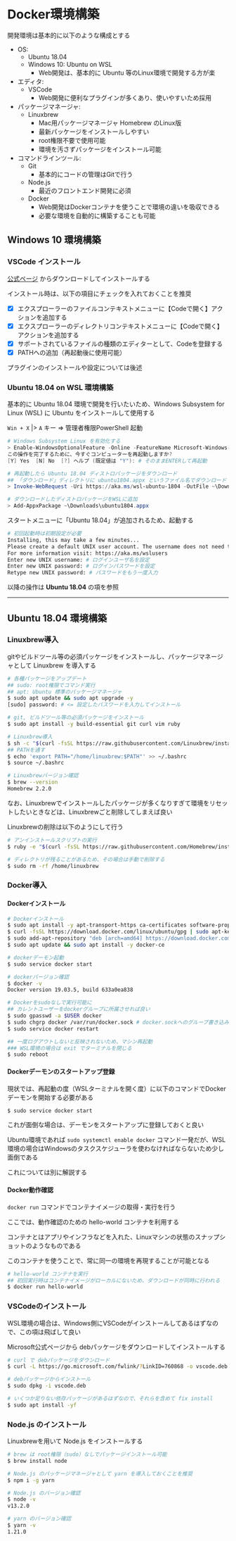 # Docker環境構築

開発環境は基本的に以下のような構成とする

- OS:
    - Ubuntu 18.04
    - Windows 10: Ubuntu on WSL
        - Web開発は、基本的に Ubuntu 等のLinux環境で開発する方が楽
- エディタ:
    - VSCode
        - Web開発に便利なプラグインが多くあり、使いやすいため採用
- パッケージマネージャ:
    - Linuxbrew
        - Mac用パッケージマネージャ Homebrew のLinux版
        - 最新パッケージをインストールしやすい
        - root権限不要で使用可能
        - 環境を汚さずパッケージをインストール可能
- コマンドラインツール:
    - Git
        - 基本的にコードの管理はGitで行う
    - Node.js
        - 最近のフロントエンド開発に必須
    - Docker
        - Web開発はDockerコンテナを使うことで環境の違いを吸収できる
        - 必要な環境を自動的に構築することも可能


## Windows 10 環境構築

### VSCode インストール
[公式ページ](https://azure.microsoft.com/ja-jp/products/visual-studio-code/) からダウンロードしてインストールする

インストール時は、以下の項目にチェックを入れておくことを推奨

- [x] エクスプローラーのファイルコンテキストメニューに【Codeで開く】アクションを追加する
- [x] エクスプローラーのディレクトリコンテキストメニューに【Codeで開く】アクションを追加する
- [x] サポートされているファイルの種類のエディターとして、Codeを登録する
- [x] PATHへの追加（再起動後に使用可能）

プラグインのインストールや設定については後述

### Ubuntu 18.04 on WSL 環境構築
基本的に Ubuntu 18.04 環境で開発を行いたいため、Windows Subsystem for Linux (WSL) に Ubuntu をインストールして使用する

`Win + X` |> `A` キー => 管理者権限PowerShell 起動

```powershell
# Windows Subsystem Linux を有効化する
> Enable-WindowsOptionalFeature -Online -FeatureName Microsoft-Windows-Subsystem-Linux
この操作を完了するために、今すぐコンピューターを再起動しますか?
[Y] Yes  [N] No  [?] ヘルプ (既定値は "Y"): # そのままENTERして再起動

# 再起動したら Ubuntu 18.04 ディストロパッケージをダウンロード
## 「ダウンロード」ディレクトリに ubuntu1804.appx というファイル名でダウンロード
> Invoke-WebRequest -Uri https://aka.ms/wsl-ubuntu-1804 -OutFile ~\Downloads\ubuntu1804.appx -UseBasicParsing

# ダウンロードしたディストロパッケージをWSLに追加
> Add-AppxPackage ~\Downloads\ubuntu1804.appx
```

スタートメニューに「Ubuntu 18.04」が追加されるため、起動する

```bash
# 初回起動時は初期設定が必要
Installing, this may take a few minutes...
Please create a default UNIX user account. The username does not need to match your Windows username.
For more information visit: https://aka.ms/wslusers
Enter new UNIX username: # ログインユーザ名を設定
Enter new UNIX password: # ログインパスワードを設定
Retype new UNIX password: # パスワードをもう一度入力
```

以降の操作は **Ubuntu 18.04** の項を参照

***

## Ubuntu 18.04 環境構築

### Linuxbrew導入
gitやビルドツール等の必須パッケージをインストールし、パッケージマネージャとして Linuxbrew を導入する

```bash
# 各種パッケージをアップデート
## sudo: root権限でコマンド実行
## apt: Ubuntu 標準のパッケージマネージャ
$ sudo apt update && sudo apt upgrade -y
[sudo] password: # <= 設定したパスワードを入力してインストール

# git, ビルドツール等の必須パッケージをインストール
$ sudo apt install -y build-essential git curl vim ruby

# Linuxbrew導入
$ sh -c "$(curl -fsSL https://raw.githubusercontent.com/Linuxbrew/install/master/install.sh)"
## PATHを通す
$ echo 'export PATH="/home/linuxbrew:$PATH"' >> ~/.bashrc
$ source ~/.bashrc

# Linuxbrewバージョン確認
$ brew --version
Homebrew 2.2.0
```

なお、Linuxbrewでインストールしたパッケージが多くなりすぎて環境をリセットしたいときなどは、Linuxbrewごと削除してしまえば良い

Linuxbrewの削除は以下のようにして行う

```bash
# アンインストールスクリプトの実行
$ ruby -e "$(curl -fsSL https://raw.githubusercontent.com/Homebrew/install/master/uninstall)"

# ディレクトリが残ることがあるため、その場合は手動で削除する
$ sudo rm -rf /home/linuxbrew
```

### Docker導入

#### Dockerインストール
```bash
# Dockerインストール
$ sudo apt install -y apt-transport-https ca-certificates software-properties-common
$ curl -fsSL https://download.docker.com/linux/ubuntu/gpg | sudo apt-key add -
$ sudo add-apt-repository "deb [arch=amd64] https://download.docker.com/linux/ubuntu $(lsb_release -cs) stable test edge"
$ sudo apt update && sudo apt install -y docker-ce

# dockerデーモン起動
$ sudo service docker start

# dockerバージョン確認
$ docker -v
Docker version 19.03.5, build 633a0ea838

# Dockerをsudoなしで実行可能に
## カレントユーザーをdockerグループに所属させれば良い
$ sudo gpasswd -a $USER docker
$ sudo chgrp docker /var/run/docker.sock # docker.sockへのグループ書き込み権限を付与
$ sudo service docker restart

## 一度ログアウトしないと反映されないため、マシン再起動
### WSL環境の場合は exit でターミナルを閉じる
$ sudo reboot
```

#### Dockerデーモンのスタートアップ登録
現状では、再起動の度（WSLターミナルを開く度）に以下のコマンドでDockerデーモンを開始する必要がある

```bash
$ sudo service docker start
```

これが面倒な場合は、デーモンをスタートアップに登録しておくと良い

Ubuntu環境であれば `sudo systemctl enable docker` コマンド一発だが、WSL環境の場合はWindowsのタスクスケジューラを使わなければならないため少し面倒である

これについては別に解説する

#### Docker動作確認
`docker run` コマンドでコンテナイメージの取得・実行を行う

ここでは、動作確認のための hello-world コンテナを利用する

コンテナとはアプリやインフラなどを入れた、Linuxマシンの状態のスナップショットのようなものである

このコンテナを使うことで、常に同一の環境を再現することが可能となる

```bash
# hello-world コンテナを実行
## 初回実行時はコンテナイメージがローカルにないため、ダウンロードが同時に行われる
$ docker run hello-world
```

### VSCodeのインストール
WSL環境の場合は、Windows側にVSCodeがインストールしてあるはずなので、この項は飛ばして良い

Microsoft公式ページから debパッケージをダウンロードしてインストールする

```bash
# curl で debパッケージをダウンロード
$ curl -L https://go.microsoft.com/fwlink/?LinkID=760868 -o vscode.deb

# debパッケージからインストール
$ sudo dpkg -i vscode.deb

# いくつか足りない依存パッケージがあるはずなので、それらを含めて fix install
$ sudo apt install -yf
```

### Node.js のインストール
Linuxbrewを用いて Node.js をインストールする

```bash
# brew は root権限（sudo）なしでパッケージインストール可能
$ brew install node

# Node.js のパッケージマネージャとして yarn を導入しておくことを推奨
$ npm i -g yarn

# Node.js のバージョン確認
$ node -v
v13.2.0

# yarn のバージョン確認
$ yarn -v
1.21.0
```
